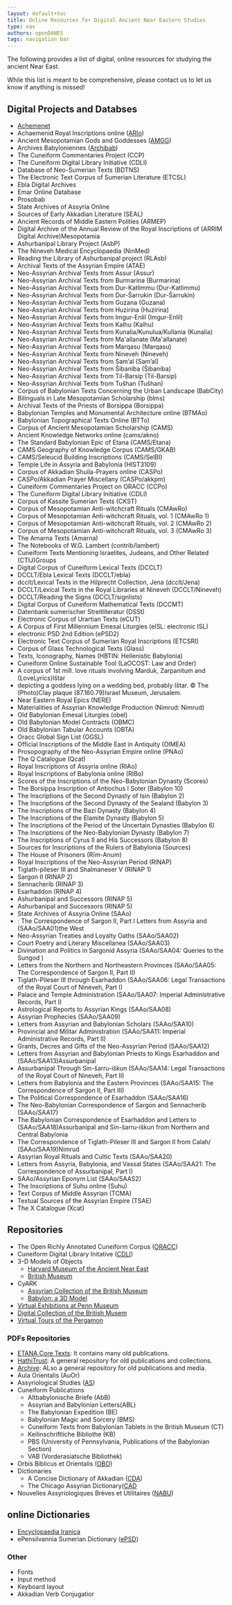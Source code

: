 ```yaml
---
layout: default+toc
title: Online Resources for Digital Ancient Near Eastern Studies
type: nav
authors: openDANES
tags: navigation bar
---
```


The following provides a list of digital, online resources for studying the ancient Near East.

While this list is meant to be comprehensive, please contact us to let us know if anything is missed!

## Digital Projects and Databses

- [Achemenet](http://www.achemenet.com/en/)
- Achaemenid Royal Inscriptions online ([ARIo](http://oracc.museum.upenn.edu/ario/))
- Ancient Mesopotamian Gods and Goddesses ([AMGG](http://oracc.museum.upenn.edu/amgg/))
- Archives Babyloniennes ([Archibab](https://www.archibab.fr/))
- The Cuneiform Commentaries Project (CCP)
- The Cuneiform Digital Library Initiative (CDLI)
- Database of Neo-Sumerian Texts (BDTNS)
- The Electronic Text Corpus of Sumerian Literature (ETCSL)
- Ebla Digital Archives
- Emar Online Database
- Prosobab
- State Archives of Assyria Online
- Sources of Early Akkadian Literature (SEAL)
- Ancient Records of Middle Eastern Polities (ARMEP)
- Digital Archive of the Annual Review of the Royal Inscriptions of  (ARRIM Digital Archive)Mesopotamia
- Ashurbanipal Library Project (AsbP)
- The Nineveh Medical Encyclopaedia (NinMed)
- Reading the Library of Ashurbanipal project (RLAsb)
- Archival Texts of the Assyrian Empire (ATAE)
- Neo-Assyrian Archival Texts from Assur (Assur)
- Neo-Assyrian Archival Texts from Burmarina (Burmarina)
- Neo-Assyrian Archival Texts from Dur-Katlimmu (Dur-Katlimmu)
- Neo-Assyrian Archival Texts from Dur-Šarrukin (Dur-Šarrukin)
- Neo-Assyrian Archival Texts from Guzana (Guzana)
- Neo-Assyrian Archival Texts from Huzirina (Huzirina)
- Neo-Assyrian Archival Texts from Imgur-Enlil (Imgur-Enlil)
- Neo-Assyrian Archival Texts from Kalhu (Kalhu)
- Neo-Assyrian Archival Texts from Kunalia/Kunulua/Kullania (Kunalia)
- Neo-Assyrian Archival Texts from Ma'allanate (Ma'allanate)
- Neo-Assyrian Archival Texts from Marqasu (Marqasu)
- Neo-Assyrian Archival Texts from Nineveh (Nineveh)
- Neo-Assyrian Archival Texts from Sam’al (Sam’al)
- Neo-Assyrian Archival Texts from Šibaniba (Šibaniba)
- Neo-Assyrian Archival Texts from Til-Barsip (Til-Barsip)
- Neo-Assyrian Archival Texts from Tušhan (Tušhan)
- Corpus of Babylonian Texts Concerning the Urban Landscape (BabCity)
- Bilinguals in Late Mesopotamian Scholarship (blms)
- Archival Texts of the Priests of Borsippa (Borsippa)
- Babylonian Temples and Monumental Architecture online (BTMAo)
- Babylonian Topographical Texts Online (BTTo)
- Corpus of Ancient Mesopotamian Scholarship (CAMS)
- Ancient Knowledge Networks online (cams/akno)
- The Standard Babylonian Epic of Etana (CAMS/Etana)
- CAMS Geography of Knowledge Corpus (CAMS/GKAB)
- CAMS/Seleucid Building Inscriptions (CAMS/SelBI)
- Temple Life in Assyria and Babylonia (HIST3109)
- Corpus of Akkadian Shuila-Prayers online (CASPo)
- CASPo/Akkadian Prayer Miscellany (CASPo/akkpm)
- Cuneiform Commentaries Project on ORACC (CCPo)
- The Cuneiform Digital Library Initiative (CDLI)
- Corpus of Kassite Sumerian Texts (CKST)
- Corpus of Mesopotamian Anti-witchcraft Rituals (CMAwRo)
- Corpus of Mesopotamian Anti-witchcraft Rituals, vol. 1 (CMAwRo 1)
- Corpus of Mesopotamian Anti-witchcraft Rituals, vol. 2 (CMAwRo 2)
- Corpus of Mesopotamian Anti-witchcraft Rituals, vol. 3 (CMAwRo 3)
- The Amarna Texts (Amarna)
- The Notebooks of W.G. Lambert (contrib/lambert)
- Cuneiform Texts Mentioning Israelites, Judeans, and Other Related  (CTIJ)Groups
- Digital Corpus of Cuneiform Lexical Texts (DCCLT)
- DCCLT/Ebla Lexical Texts (DCCLT/ebla)
- dcclt/Lexical Texts in the Hilprecht Collection, Jena (dcclt/Jena)
- DCCLT/Lexical Texts in the Royal Libraries at Nineveh (DCCLT/Nineveh)
- DCCLT/Reading the Signs (DCCLT/signlists)
- Digital Corpus of Cuneiform Mathematical Texts (DCCMT)
- Datenbank sumerischer Streitliteratur (DSSt)
- Electronic Corpus of Urartian Texts (eCUT)
- A Corpus of First Millennium Emesal Liturgies (eISL: electronic ISL)
- electronic PSD 2nd Edition (ePSD2)
- Electronic Text Corpus of Sumerian Royal Inscriptions (ETCSRI)
- Corpus of Glass Technological Texts (Glass)
- Texts, Iconography, Names (HBTIN: Hellenistic Babylonia)
- Cuneiform Online Sustainable Tool (LaOCOST: Law and Order)
- A corpus of 1st mill. love rituals involving Marduk, Zarpanitum and  (LoveLyrics)Ištar
-  depicting a goddess lying on a wedding bed, probably Ištar. © The  (Photo)Clay plaque (87.160.79)Israel Museum, Jerusalem.
- Near Eastern Royal Epics (NERE)
- Materialities of Assyrian Knowledge Production (Nimrud: Nimrud)
- Old Babylonian Emesal Liturgies (obel)
- Old Babylonian Model Contracts (OBMC)
- Old Babylonian Tabular Accounts (OBTA)
- Oracc Global Sign List (OGSL)
- Official Inscriptions of the Middle East in Antiquity (OIMEA)
- Prosopography of the Neo-Assyrian Empire online (PNAo)
- The Q Catalogue (Qcat)
- Royal Inscriptions of Assyria online (RIAo)
- Royal Inscriptions of Babylonia online (RIBo)
- Scores of the Inscriptions of the Neo-Babylonian Dynasty (Scores)
- The Borsippa Inscription of Antiochus I Soter (Babylon 10)
- The Inscriptions of the Second Dynasty of Isin (Babylon 2)
- The Inscriptions of the Second Dynasty of the Sealand (Babylon 3)
- The Inscriptions of the Bazi Dynasty (Babylon 4)
- The Inscriptions of the Elamite Dynasty (Babylon 5)
- The Inscriptions of the Period of the Uncertain Dynasties (Babylon 6)
- The Inscriptions of the Neo-Babylonian Dynasty (Babylon 7)
- The Inscriptions of Cyrus II and His Successors (Babylon 8)
- Sources for Inscriptions of the Rulers of Babylonia (Sources)
- The House of Prisoners (Rīm-Anum)
- Royal Inscriptions of the Neo-Assyrian Period (RINAP)
- Tiglath-pileser III and Shalmaneser V (RINAP 1)
- Sargon II (RINAP 2)
- Sennacherib (RINAP 3)
- Esarhaddon (RINAP 4)
- Ashurbanipal and Successors (RINAP 5)
- Ashurbanipal and Successors (RINAP 5)
- State Archives of Assyria Online (SAAo)
- : The Correspondence of Sargon II, Part I Letters from Assyria and  (SAAo/SAA01)the West
- Neo-Assyrian Treaties and Loyalty Oaths (SAAo/SAA02)
- Court Poetry and Literary Miscellanea (SAAo/SAA03)
- Divination and Politics in Sargonid Assyria (SAAo/SAA04: Queries to the Sungod )
- Letters from the Northern and Northeastern Provinces (SAAo/SAA05: The Correspondence of Sargon II, Part II)
- Tiglath-Pileser III through Esarhaddon (SAAo/SAA06: Legal Transactions of the Royal Court of Nineveh, Part I)
- Palace and Temple Administration (SAAo/SAA07: Imperial Administrative Records, Part I)
- Astrological Reports to Assyrian Kings (SAAo/SAA08)
- Assyrian Prophecies (SAAo/SAA09)
- Letters from Assyrian and Babylonian Scholars (SAAo/SAA10)
- Provincial and Militar Administration (SAAo/SAA11: Imperial Administrative Records, Part II)
- Grants, Decres and Gifts of the Neo-Assyrian Period (SAAo/SAA12)
- Letters from Assyrian and Babylonian Priests to Kings Esarhaddon and  (SAAo/SAA13)Assurbanipal
- Assurbanipal Through Sin-šarru-iškun (SAAo/SAA14: Legal Transactions of the Royal Court of Nineveh, Part II)
- Letters from Babylonia and the Eastern Provinces (SAAo/SAA15: The Correspondence of Sargon II, Part III)
- The Political Correspondence of Esarhaddon (SAAo/SAA16)
- The Neo-Babylonian Correspondence of Sargon and Sennacherib (SAAo/SAA17)
- The Babylonian Correspondence of Esarhaddon and Letters to  (SAAo/SAA18)Assurbanipal and Sin-šarru-iškun from Northern and Central Babylonia
- The Correspondence of Tiglath-Pileser III and Sargon II from Calah/ (SAAo/SAA19)Nimrud
- Assyrian Royal Rituals and Cultic Texts (SAAo/SAA20)
- Letters from Assyria, Babylonia, and Vassal States (SAAo/SAA21: The Correspondence of Assurbanipal, Part I)
- SAAo/Assyrian Eponym List (SAAo/SAAS2)
- The Inscriptions of Suhu online (Suhu)
- Text Corpus of Middle Assyrian (TCMA)
- Textual Sources of the Assyrian Empire (TSAE)
- The X Catalogue (Xcat)
## Repositories
- The Open Richly Annotated Cuneiform Corpus ([ORACC](http://oracc.museum.upenn.edu/))
- Cuneiform Digital Library Initative ([CDLI](https://cdli.mpiwg-berlin.mpg.de/))
- 3-D Models of Objects
  - [Harvard Museum of the Ancient Near East](https://sketchfab.com/hmane)
  - [British Museum](https://sketchfab.com/britishmuseum)
- CyARK
  - [Assyrian Collection of the British Museum](https://www.cyark.org/projects/assyrian-collection-of-the-british-museum/overview)
  - [Babylon: a 3D Model](https://stars.library.ucf.edu/ancientneareast/59/)
- [Virtual Exhibitions at Penn Museum](https://stars.library.ucf.edu/ancientneareast/65/)
- [Digital Collection of the British Musem](https://www.britishmuseum.org/collection)
- [Virtual Tours of the Pergamon](https://artsandculture.google.com/partner/pergamonmuseum-staatliche-museen-zu-berlin)

### PDFs Repositories
  - [ETANA Core Texts](https://etana.org/coretexts/search?keyword=&subject=&title=&creator=botta&format=All): It contains many old publications.
  - [HathiTrust](https://www.hathitrust.org/): A general repository for old publications and collections. 
  - [Archive](https://archive.org/): ALso a general repository for old publications and media.
  - Aula Orientalis (AuOr)
  - Assyriological Studies ([AS](https://isac.uchicago.edu/research/publications/assyriological-studies))
  - Cuneiform Publications
    - Altbabylonische Briefe (AbB)
    - Assyrian and Babylonian Letters(ABL)
    - The Babylonian Expedition (BE)
    - Babylonian Magic and Sorcery (BMS)
    - Cuneiform Texts from Babylonian Tablets in the British Museum (CT)
    - Keilinschriftliche Bibliothe (KB)
    - PBS (University of Pennsylvania, Publications of the Babylonian Section)
    - VAB (Vorderasiatsche Bibliothek)
  - Orbis Biblicus et Orientalis ([OBO](https://www.zora.uzh.ch/view/subjects/OBO.html))
  - Dictionaries
    - A Concise Dictionary of Akkadian ([CDA](https://stars.library.ucf.edu/ancientneareast/126))
    - The Chicago Assyrian Dictionary([CAD](https://stars.library.ucf.edu/ancientneareast/120)
  - Nouvelles Assyriologiques Brèves et Utilitaires ([NABU](https://sepoa.fr/nabu/))

## online Dictionaries
- [Encyclopaedia Iranica](https://stars.library.ucf.edu/ancientneareast/73)
- ePensilvannia Sumerian Dictionary ([ePSD](http://oracc.museum.upenn.edu/epsd2/index.html))

### Other
- Fonts
- Input method
- Keyboard layout
- Akkadian Verb Conjugatior
